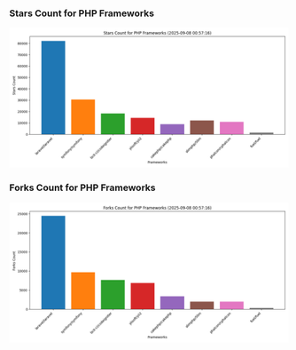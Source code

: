 ### Stars Count for PHP Frameworks

![Stars Chart](./archive/charts/20250908005716_stars_count.png)

### Forks Count for PHP Frameworks

![Forks Chart](./archive/charts/20250908005716_forks_count.png)

